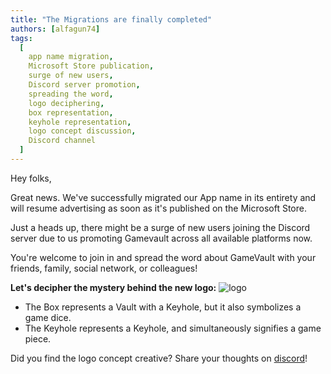 ```yaml
---
title: "The Migrations are finally completed"
authors: [alfagun74]
tags:
  [
    app name migration,
    Microsoft Store publication,
    surge of new users,
    Discord server promotion,
    spreading the word,
    logo deciphering,
    box representation,
    keyhole representation,
    logo concept discussion,
    Discord channel
  ]
---
```


Hey folks,

Great news. We've successfully migrated our App name in its entirety and will resume advertising as soon as it's published on the Microsoft Store.

Just a heads up, there might be a surge of new users joining the Discord server due to us promoting Gamevault across all available platforms now.

You're welcome to join in and spread the word about GameVault with your friends, family, social network, or colleagues!

**Let's decipher the mystery behind the new logo:**
![logo](/img/logo-text-and-image-sbs.png)

- The Box represents a Vault with a Keyhole, but it also symbolizes a game dice.
- The Keyhole represents a Keyhole, and simultaneously signifies a game piece.

Did you find the logo concept creative? Share your thoughts on [discord](https://discord.gg/NEdNen2dSu)!
